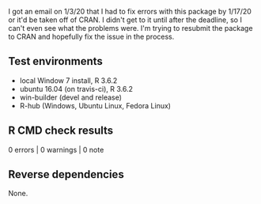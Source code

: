 I got an email on 1/3/20 that I had to fix errors with
this package by 1/17/20 or it'd be taken off of CRAN.
I didn't get to it until after the deadline, so I can't
even see what the problems were. I'm trying to resubmit
the package to CRAN and hopefully fix the issue in the
process.

## Test environments
* local Window 7 install, R 3.6.2
* ubuntu 16.04 (on travis-ci), R 3.6.2
* win-builder (devel and release)
* R-hub (Windows, Ubuntu Linux, Fedora Linux)

## R CMD check results

0 errors | 0 warnings | 0 note


## Reverse dependencies

None.
